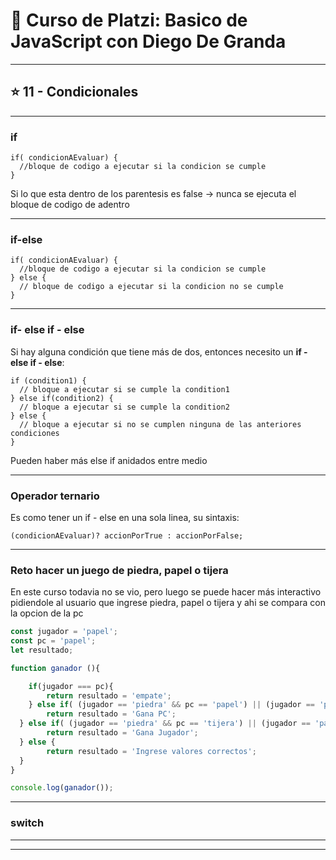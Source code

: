 # :book: Curso de Platzi: Basico de JavaScript con Diego De Granda

---

## :star: 11 - Condicionales

---

### if

```
if( condicionAEvaluar) {
  //bloque de codigo a ejecutar si la condicion se cumple
}
```

Si lo que esta dentro de los parentesis es false -> nunca se ejecuta el bloque de codigo de adentro

---

### if-else

```
if( condicionAEvaluar) {
  //bloque de codigo a ejecutar si la condicion se cumple
} else {
  // bloque de codigo a ejecutar si la condicion no se cumple
}
```
---

### if- else if - else

Si hay alguna condición que tiene más de dos, entonces necesito un **if - else if - else**:

```
if (condition1) {
  // bloque a ejecutar si se cumple la condition1
} else if(condition2) {
  // bloque a ejecutar si se cumple la condition2
} else {
  // bloque a ejecutar si no se cumplen ninguna de las anteriores condiciones
}
```

Pueden haber más else if anidados entre medio

---

### Operador ternario

Es como tener un if - else en una sola linea, su sintaxis:

```(condicionAEvaluar)? accionPorTrue : accionPorFalse; ```

---


### Reto hacer un juego de piedra, papel o tijera

En este curso todavia no se vio, pero luego se puede hacer más interactivo pidiendole al usuario que ingrese piedra, papel o tijera y ahi se compara con la opcion de la pc

```JavaScript
const jugador = 'papel';
const pc = 'papel';
let resultado;

function ganador (){

	if(jugador === pc){
		return resultado = 'empate';
	} else if( (jugador == 'piedra' && pc == 'papel') || (jugador == 'papel' && pc == 'tijera') || (jugador == 'tijera' && pc == 'piedra')){
		return resultado = 'Gana PC';
  } else if( (jugador == 'piedra' && pc == 'tijera') || (jugador == 'papel' && pc == 'piedra') || (jugador == 'tijera' && pc == 'papel')){
		return resultado = 'Gana Jugador';
  } else {
		return resultado = 'Ingrese valores correctos';
  }
}

console.log(ganador());
```

---

### switch


---



---
